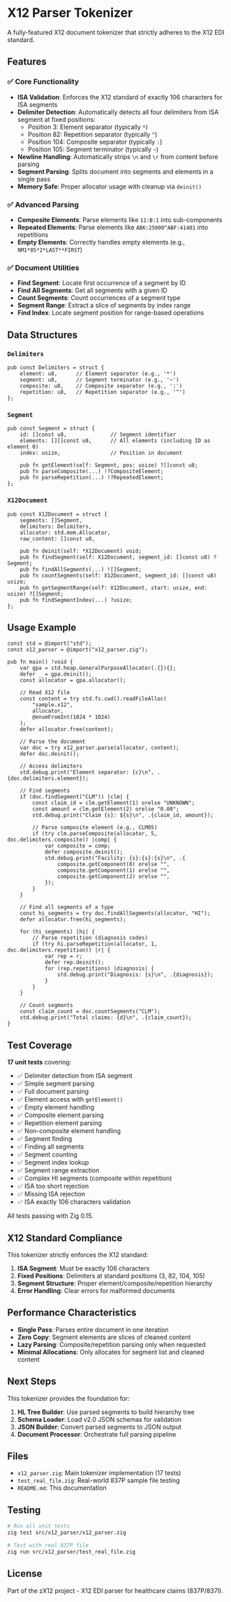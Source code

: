 # X12 Parser Tokenizer

A fully-featured X12 document tokenizer that strictly adheres to the X12 EDI standard.

## Features

### ✅ Core Functionality
- **ISA Validation**: Enforces the X12 standard of exactly 106 characters for ISA segments
- **Delimiter Detection**: Automatically detects all four delimiters from ISA segment at fixed positions:
  - Position 3: Element separator (typically `*`)
  - Position 82: Repetition separator (typically `^`)
  - Position 104: Composite separator (typically `:`)
  - Position 105: Segment terminator (typically `~`)
- **Newline Handling**: Automatically strips `\n` and `\r` from content before parsing
- **Segment Parsing**: Splits document into segments and elements in a single pass
- **Memory Safe**: Proper allocator usage with cleanup via `deinit()`

### ✅ Advanced Parsing
- **Composite Elements**: Parse elements like `11:B:1` into sub-components
- **Repeated Elements**: Parse elements like `ABK:25000^ABF:41401` into repetitions
- **Empty Elements**: Correctly handles empty elements (e.g., `NM1*85*2*LAST**FIRST`)

### ✅ Document Utilities
- **Find Segment**: Locate first occurrence of a segment by ID
- **Find All Segments**: Get all segments with a given ID
- **Count Segments**: Count occurrences of a segment type
- **Segment Range**: Extract a slice of segments by index range
- **Find Index**: Locate segment position for range-based operations

## Data Structures

### `Delimiters`
```zig
pub const Delimiters = struct {
    element: u8,      // Element separator (e.g., '*')
    segment: u8,      // Segment terminator (e.g., '~')
    composite: u8,    // Composite separator (e.g., ':')
    repetition: u8,   // Repetition separator (e.g., '^')
};
```

### `Segment`
```zig
pub const Segment = struct {
    id: []const u8,              // Segment identifier
    elements: [][]const u8,      // All elements (including ID as element 0)
    index: usize,                // Position in document
    
    pub fn getElement(self: Segment, pos: usize) ?[]const u8;
    pub fn parseComposite(...) !?CompositeElement;
    pub fn parseRepetition(...) !?RepeatedElement;
};
```

### `X12Document`
```zig
pub const X12Document = struct {
    segments: []Segment,
    delimiters: Delimiters,
    allocator: std.mem.Allocator,
    raw_content: []const u8,
    
    pub fn deinit(self: *X12Document) void;
    pub fn findSegment(self: X12Document, segment_id: []const u8) ?Segment;
    pub fn findAllSegments(...) ![]Segment;
    pub fn countSegments(self: X12Document, segment_id: []const u8) usize;
    pub fn getSegmentRange(self: X12Document, start: usize, end: usize) ?[]Segment;
    pub fn findSegmentIndex(...) ?usize;
};
```

## Usage Example

```zig
const std = @import("std");
const x12_parser = @import("x12_parser.zig");

pub fn main() !void {
    var gpa = std.heap.GeneralPurposeAllocator(.{}){};
    defer _ = gpa.deinit();
    const allocator = gpa.allocator();

    // Read X12 file
    const content = try std.fs.cwd().readFileAlloc(
        "sample.x12",
        allocator,
        @enumFromInt(1024 * 1024)
    );
    defer allocator.free(content);

    // Parse the document
    var doc = try x12_parser.parse(allocator, content);
    defer doc.deinit();

    // Access delimiters
    std.debug.print("Element separator: {c}\n", .{doc.delimiters.element});

    // Find segments
    if (doc.findSegment("CLM")) |clm| {
        const claim_id = clm.getElement(1) orelse "UNKNOWN";
        const amount = clm.getElement(2) orelse "0.00";
        std.debug.print("Claim {s}: ${s}\n", .{claim_id, amount});
        
        // Parse composite element (e.g., CLM05)
        if (try clm.parseComposite(allocator, 5, doc.delimiters.composite)) |comp| {
            var composite = comp;
            defer composite.deinit();
            std.debug.print("Facility: {s}:{s}:{s}\n", .{
                composite.getComponent(0) orelse "",
                composite.getComponent(1) orelse "",
                composite.getComponent(2) orelse "",
            });
        }
    }

    // Find all segments of a type
    const hi_segments = try doc.findAllSegments(allocator, "HI");
    defer allocator.free(hi_segments);
    
    for (hi_segments) |hi| {
        // Parse repetition (diagnosis codes)
        if (try hi.parseRepetition(allocator, 1, doc.delimiters.repetition)) |r| {
            var rep = r;
            defer rep.deinit();
            for (rep.repetitions) |diagnosis| {
                std.debug.print("Diagnosis: {s}\n", .{diagnosis});
            }
        }
    }

    // Count segments
    const claim_count = doc.countSegments("CLM");
    std.debug.print("Total claims: {d}\n", .{claim_count});
}
```

## Test Coverage

**17 unit tests** covering:
- ✅ Delimiter detection from ISA segment
- ✅ Simple segment parsing
- ✅ Full document parsing
- ✅ Element access with `getElement()`
- ✅ Empty element handling
- ✅ Composite element parsing
- ✅ Repetition element parsing
- ✅ Non-composite element handling
- ✅ Segment finding
- ✅ Finding all segments
- ✅ Segment counting
- ✅ Segment index lookup
- ✅ Segment range extraction
- ✅ Complex HI segments (composite within repetition)
- ✅ ISA too short rejection
- ✅ Missing ISA rejection
- ✅ ISA exactly 106 characters validation

All tests passing with Zig 0.15.

## X12 Standard Compliance

This tokenizer strictly enforces the X12 standard:

1. **ISA Segment**: Must be exactly 106 characters
2. **Fixed Positions**: Delimiters at standard positions (3, 82, 104, 105)
3. **Segment Structure**: Proper element/composite/repetition hierarchy
4. **Error Handling**: Clear errors for malformed documents

## Performance Characteristics

- **Single Pass**: Parses entire document in one iteration
- **Zero Copy**: Segment elements are slices of cleaned content
- **Lazy Parsing**: Composite/repetition parsing only when requested
- **Minimal Allocations**: Only allocates for segment list and cleaned content

## Next Steps

This tokenizer provides the foundation for:
1. **HL Tree Builder**: Use parsed segments to build hierarchy tree
2. **Schema Loader**: Load v2.0 JSON schemas for validation
3. **JSON Builder**: Convert parsed segments to JSON output
4. **Document Processor**: Orchestrate full parsing pipeline

## Files

- `x12_parser.zig`: Main tokenizer implementation (17 tests)
- `test_real_file.zig`: Real-world 837P sample file testing
- `README.md`: This documentation

## Testing

```bash
# Run all unit tests
zig test src/x12_parser/x12_parser.zig

# Test with real 837P file
zig run src/x12_parser/test_real_file.zig
```

## License

Part of the zX12 project - X12 EDI parser for healthcare claims (837P/837I).
